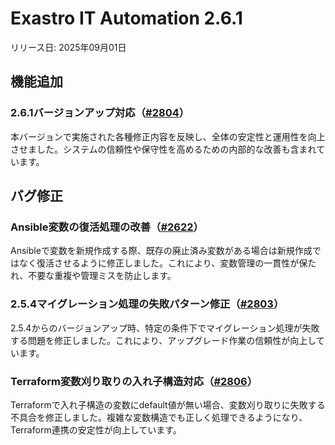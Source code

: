 # Exastro IT Automation 2.6.1

リリース日: 2025年09月01日

## 機能追加

### 2.6.1バージョンアップ対応（[#2804](https://github.com/exastro-suite/exastro-it-automation/issues/2804)）
本バージョンで実施された各種修正内容を反映し、全体の安定性と運用性を向上させました。システムの信頼性や保守性を高めるための内部的な改善も含まれています。

## バグ修正

### Ansible変数の復活処理の改善（[#2622](https://github.com/exastro-suite/exastro-it-automation/issues/2622)）
Ansibleで変数を新規作成する際、既存の廃止済み変数がある場合は新規作成ではなく復活させるように修正しました。これにより、変数管理の一貫性が保たれ、不要な重複や管理ミスを防止します。

### 2.5.4マイグレーション処理の失敗パターン修正（[#2803](https://github.com/exastro-suite/exastro-it-automation/issues/2803)）
2.5.4からのバージョンアップ時、特定の条件下でマイグレーション処理が失敗する問題を修正しました。これにより、アップグレード作業の信頼性が向上しています。

### Terraform変数刈り取りの入れ子構造対応（[#2806](https://github.com/exastro-suite/exastro-it-automation/issues/2806)）
Terraformで入れ子構造の変数にdefault値が無い場合、変数刈り取りに失敗する不具合を修正しました。複雑な変数構造でも正しく処理できるようになり、Terraform連携の安定性が向上しています。

